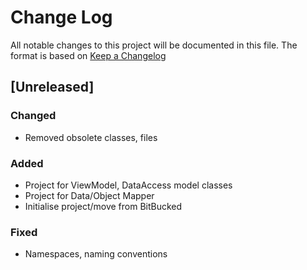 # Change Log
All notable changes to this project will be documented in this file.
The format is based on [Keep a Changelog](http://keepachangelog.com/) 

## [Unreleased]

### Changed
- Removed obsolete classes, files

### Added
- Project for ViewModel, DataAccess model classes 
- Project for Data/Object Mapper  
- Initialise project/move from BitBucked

### Fixed
- Namespaces, naming conventions